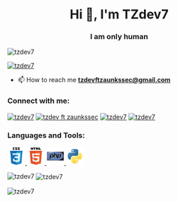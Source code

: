 <h1 align="center">Hi 👋, I'm TZdev7</h1>
<h3 align="center">I am only human</h3>

<p align="left"> <img src="https://komarev.com/ghpvc/?username=tzdev7&label=Profile%20views&color=0e75b6&style=flat" alt="tzdev7" /> </p>

<p align="left"> <a href="https://twitter.com/tzdev7" target="blank"><img src="https://img.shields.io/twitter/follow/tzdev7?logo=twitter&style=for-the-badge" alt="tzdev7" /></a> </p>

- 📫 How to reach me **tzdevftzaunkssec@gmail.com**

<h3 align="left">Connect with me:</h3>
<p align="left">
<a href="https://twitter.com/tzdev7" target="blank"><img align="center" src="https://raw.githubusercontent.com/rahuldkjain/github-profile-readme-generator/master/src/images/icons/Social/twitter.svg" alt="tzdev7" height="30" width="40" /></a>
<a href="https://fb.com/tzdev ft zaunkssec" target="blank"><img align="center" src="https://raw.githubusercontent.com/rahuldkjain/github-profile-readme-generator/master/src/images/icons/Social/facebook.svg" alt="tzdev ft zaunkssec" height="30" width="40" /></a>
<a href="https://instagram.com/tzdev7" target="blank"><img align="center" src="https://raw.githubusercontent.com/rahuldkjain/github-profile-readme-generator/master/src/images/icons/Social/instagram.svg" alt="tzdev7" height="30" width="40" /></a>
<a href="https://www.youtube.com/c/tzdev7" target="blank"><img align="center" src="https://raw.githubusercontent.com/rahuldkjain/github-profile-readme-generator/master/src/images/icons/Social/youtube.svg" alt="tzdev7" height="30" width="40" /></a>
</p>

<h3 align="left">Languages and Tools:</h3>
<p align="left"> <a href="https://www.w3schools.com/css/" target="_blank" rel="noreferrer"> <img src="https://raw.githubusercontent.com/devicons/devicon/master/icons/css3/css3-original-wordmark.svg" alt="css3" width="40" height="40"/> </a> <a href="https://www.w3.org/html/" target="_blank" rel="noreferrer"> <img src="https://raw.githubusercontent.com/devicons/devicon/master/icons/html5/html5-original-wordmark.svg" alt="html5" width="40" height="40"/> </a> <a href="https://www.php.net" target="_blank" rel="noreferrer"> <img src="https://raw.githubusercontent.com/devicons/devicon/master/icons/php/php-original.svg" alt="php" width="40" height="40"/> </a> <a href="https://www.python.org" target="_blank" rel="noreferrer"> <img src="https://raw.githubusercontent.com/devicons/devicon/master/icons/python/python-original.svg" alt="python" width="40" height="40"/> </a> </p>

<p><img align="left" src="https://github-readme-stats.vercel.app/api/top-langs?username=tzdev7&show_icons=true&locale=en&layout=compact" alt="tzdev7" /></p>

<p>&nbsp;<img align="center" src="https://github-readme-stats.vercel.app/api?username=tzdev7&show_icons=true&locale=en" alt="tzdev7" /></p>

<p><img align="center" src="https://github-readme-streak-stats.herokuapp.com/?user=tzdev7&" alt="tzdev7" /></p>
